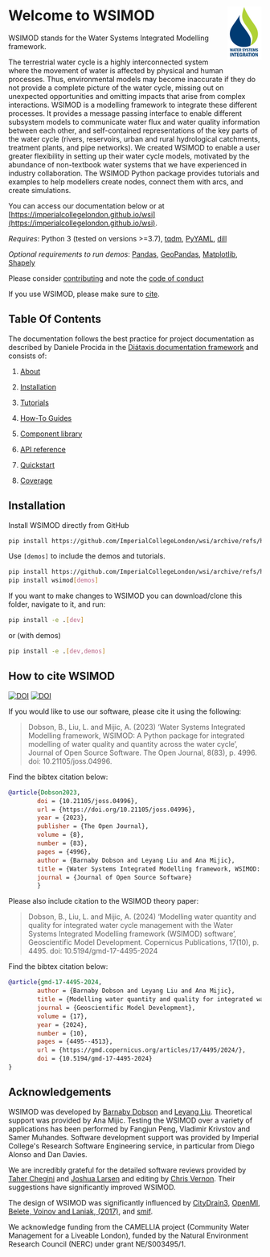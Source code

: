 # Welcome to WSIMOD <img style="float: right;" src="./docs/images/wsimod_logo_png.png">

WSIMOD stands for the Water Systems Integrated Modelling framework.

The terrestrial water cycle is a highly interconnected system where the
movement of water is affected by physical and human processes. Thus,
environmental models may become inaccurate if they do not provide a complete
picture of the water cycle, missing out on unexpected opportunities and
omitting impacts that arise from complex interactions. WSIMOD is a modelling
framework to integrate these different processes. It provides a message passing
interface to enable different subsystem models to communicate water flux and
water quality information between each other, and self-contained
representations of the key parts of the water cycle (rivers, reservoirs, urban
and rural hydrological catchments, treatment plants, and pipe networks).
We created WSIMOD to enable a user greater flexibility in setting up their
water cycle models, motivated by the abundance of non-textbook water systems
that we have experienced in industry collaboration. The WSIMOD Python package
provides tutorials and examples to help modellers create nodes, connect them
with arcs, and create simulations.

You can access our documentation below or at [https://imperialcollegelondon.github.io/wsi](https://imperialcollegelondon.github.io/wsi).

*Requires*: Python 3 (tested on versions >=3.7), [tqdm](https://tqdm.github.io/), [PyYAML](https://pyyaml.org/), [dill](https://dill.readthedocs.io/en/latest/)

*Optional requirements to run demos*: [Pandas](https://pandas.pydata.org/), [GeoPandas](https://geopandas.org/en/stable/), [Matplotlib](https://matplotlib.org/), [Shapely](https://shapely.readthedocs.io/en/stable/manual.html)

Please consider [contributing](./docs/CONTRIBUTING.md) and note the [code of conduct](./docs/CODE_OF_CONDUCT.md)

If you use WSIMOD, please make sure to [cite](#how-to-cite-wsimod).

## Table Of Contents

The documentation follows the best practice for
project documentation as described by Daniele Procida
in the [Diátaxis documentation framework](https://diataxis.fr/)
and consists of:

1. [About](https://imperialcollegelondon.github.io/wsi/paper/paper/)

2. [Installation](https://imperialcollegelondon.github.io/wsi/installation/)

3. [Tutorials](https://imperialcollegelondon.github.io/wsi/tutorials/)

4. [How-To Guides](https://imperialcollegelondon.github.io/wsi/how-to/)

5. [Component library](https://imperialcollegelondon.github.io/wsi/component-library/)

6. [API reference](https://imperialcollegelondon.github.io/wsi/reference/)

7. [Quickstart](https://imperialcollegelondon.github.io/wsi/demo/scripts/quickstart_demo/)

8. [Coverage](https://imperialcollegelondon.github.io/wsi/coverage/)

## Installation

Install WSIMOD directly from GitHub

```bash
pip install https://github.com/ImperialCollegeLondon/wsi/archive/refs/heads/main.zip
```

Use `[demos]` to include the demos and tutorials.

```bash
pip install https://github.com/ImperialCollegeLondon/wsi/archive/refs/heads/main.zip
pip install wsimod[demos]
```

If you want to make changes to WSIMOD you can download/clone this folder, navigate to it, and run:

```bash
pip install -e .[dev]
```

or (with demos)

```bash
pip install -e .[dev,demos]
```

## How to cite WSIMOD

[![DOI](https://joss.theoj.org/papers/10.21105/joss.04996/status.svg)](https://doi.org/10.21105/joss.04996)
[![DOI](https://img.shields.io/badge/GMD-10.5194/gmd--17--449--2024-brightgreen)](https://doi.org/10.5194/gmd-17-4495-2024)

If you would like to use our software, please cite it using the following:

 > Dobson, B., Liu, L. and Mijic, A. (2023)
 ‘Water Systems Integrated Modelling framework, WSIMOD: A Python package for integrated modelling of water quality and quantity across the water cycle’,
 Journal of Open Source Software.
 The Open Journal,
 8(83),
 p. 4996.
 doi: 10.21105/joss.04996.

Find the bibtex citation below:

```bibtex
@article{Dobson2023,
        doi = {10.21105/joss.04996},
        url = {https://doi.org/10.21105/joss.04996},
        year = {2023},
        publisher = {The Open Journal},
        volume = {8},
        number = {83},
        pages = {4996},
        author = {Barnaby Dobson and Leyang Liu and Ana Mijic},
        title = {Water Systems Integrated Modelling framework, WSIMOD: A Python package for integrated modelling of water quality and quantity across the water cycle},
        journal = {Journal of Open Source Software}
        }
```

Please also include citation to the WSIMOD theory paper:

 > Dobson, B., Liu, L. and Mijic, A. (2024)
 ‘Modelling water quantity and quality for integrated water cycle management with the Water Systems Integrated Modelling framework (WSIMOD) software’,
 Geoscientific Model Development.
 Copernicus Publications,
 17(10),
 p. 4495.
 doi: 10.5194/gmd-17-4495-2024

Find the bibtex citation below:

```bibtex
@article{gmd-17-4495-2024,
        author = {Barnaby Dobson and Leyang Liu and Ana Mijic},
        title = {Modelling water quantity and quality for integrated water cycle management with the Water Systems Integrated Modelling framework (WSIMOD) software},
        journal = {Geoscientific Model Development},
        volume = {17},
        year = {2024},
        number = {10},
        pages = {4495--4513},
        url = {https://gmd.copernicus.org/articles/17/4495/2024/},
        doi = {10.5194/gmd-17-4495-2024}
}
```

## Acknowledgements

WSIMOD was developed by [Barnaby Dobson](https://github.com/barneydobson) and [Leyang Liu](https://github.com/liuly12).
Theoretical support was provided by Ana Mijic.
Testing the WSIMOD over a variety of applications has been performed by
Fangjun Peng, Vladimir Krivstov and Samer Muhandes.
Software development support was provided by Imperial College's Research
Software Engineering service, in particular from Diego Alonso and Dan Davies.

We are incredibly grateful for the detailed software reviews provided by [Taher Chegini](https://github.com/cheginit) and [Joshua Larsen](https://github.com/jlarsen-usgs) and editing by [Chris Vernon](https://github.com/crvernon). Their suggestions have significantly improved WSIMOD.

The design of WSIMOD was significantly influenced by
[CityDrain3](https://github.com/gregorburger/CityDrain3),
[OpenMI](https://www.ogc.org/standards/openmi),
[Belete, Voinov and Laniak, (2017)](https://doi.org/10.1016/j.envsoft.2016.10.013),
and [smif](https://github.com/tomalrussell/smif).

We acknowledge funding from the CAMELLIA project (Community Water Management
for a Liveable London), funded by the Natural Environment Research Council
(NERC) under grant NE/S003495/1.
